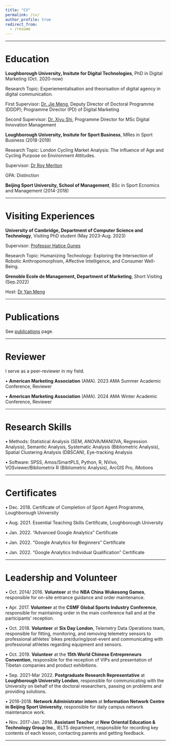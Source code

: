 ```yaml
---
title: "CV"
permalink: /cv/
author_profile: true
redirect_from:
  - /resume
---
```


***

# Education

**Loughborough University, Insitute for Digital Technologies**, PhD in Digital Marketing (Oct. 2020-now) 

Research Topic: Experiementalisation and theorisation of digital agency in digital communication.

First Supervisor: <a href="https://www.lborolondon.ac.uk/about/staff/dr-jie-meng/">Dr. Jie Meng</a>, Deputy Director of Doctoral Programme (DDDP); Programme Director (PD) of Digital Marketing

Second Supervisor: <a href= "https://www.lborolondon.ac.uk/about/staff/xiyu-shi/">Dr. Xiyu Shi</a>, Programme Director for MSc Digital Innovation Management


**Loughborough University, Insitute for Sport Business**, MRes in Sport Business (2018-2019) 

Research Topic: London Cycling Market Analysis: The influence of Age and Cycling Purpose on Environment Attitudes.

Supervisor: <a href="https://www.lborolondon.ac.uk/about/staff/dr-roy-meriton/">Dr Roy Meriton</a>

GPA: Distinction


**Beijing Sport University, School of Management**, BSc in Sport Ecnomics and Management (2014-2018)  


***



# Visiting Experiences

**University of Cambridge, Department of Computer Science and Technology**, Visiting PhD student (May 2023-Aug. 2023)

Supervisor: <a href="https://www.cst.cam.ac.uk/people/hg410">Professor Hatice Gunes</a>

Research Topic: Humanizing Technology: Exploring the Intersection of Robotic Anthropomorphism, Affective Intelligence, and Consumer Well-Being.



**Grenoble Ecole de Management, Department of Marketing**, Short Visiting (Sep.2022)

Host: <a href="https://en.grenoble-em.com/directory/yan-meng">Dr Yan Meng</a>

***

# Publications

See [publications](/publications/) page.

***

# Reviewer
I serve as a peer-reviewer in my field.

• **American Marketing Association** (AMA). 2023 AMA Summer Academic Conference, Reviewer

• **American Marketing Association** (AMA). 2024 AMA Winter Academic Conference, Reviewer

***
# Research Skills 
•	Methods: Statistical Analysis (SEM, ANOVA/MANOVA, Regression Analysis), Semantic Analysis, Systematic Analysis (Bibliometric Analysis), Spatial Clustering Analysis (DBSCAN), Eye-tracking Analysis

•	Software: SPSS, Amos/SmartPLS, Python, R, NVivo, VOSviewer/Bibliometrix R (Bibliometric Analysis), ArcGIS Pro, iMotions


***
# Certificates
•	Dec. 2018. Certificate of Completion of Sport Agent Programme, Loughborough University

•	Aug. 2021. Essential Teaching Skills Certificate, Loughborough University 

•	Jan. 2022. “Advanced Google Analytics” Certificate

•	Jan. 2022. “Google Analytics for Beginners” Certificate

•	Jan. 2022. “Google Analytics Individual Qualification” Certificate


***

# Leadership and Volunteer

•	Oct. 2014/ 2016. **Volunteer** at the **NBA China Wukesong Games**, responsible for on-site entrance guidance and order maintenance.

•	Apr. 2017. **Volunteer** at the **CSMF Global Sports Industry Conference**, responsible for maintaining order in the main conference hall and at the participants' reception.

•	Oct. 2018. **Volunteer** at **Six Day London**, Telemetry Data Operations team, responsible for fitting, monitoring, and removing telemetry sensors to professional athletes’ bikes pre/during/post-event and communicating with professional athletes regarding equipment and sensors.

•	Oct. 2019. **Volunteer** at the **15th World Chinese Entrepreneurs Convention**, responsible for the reception of VIPs and presentation of Tibetan companies and product exhibitions.

•	Sep. 2021-Mar 2022. **Postgraduate Research Representative** at **Loughborough University London**, responsible for communicating with the University on behalf of the doctoral researchers, passing on problems and providing solutions.

•	2016-2018. **Network Administrator intern** at **Information Network Centre in Beijing Sport University**, responsible for daily campus network maintenance work.

•	Nov. 2017-Jan. 2018. **Assistant Teacher** at **New Oriental Education & Technology Group Inc**., IELTS department, responsible for recording key contents of each lesson, contacting parents and getting feedback.

***



